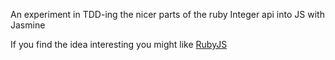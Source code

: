 An experiment in TDD-ing the nicer parts of the ruby Integer api into JS with Jasmine

If you find the idea interesting you might like [RubyJS](http://rubyjs.org)
